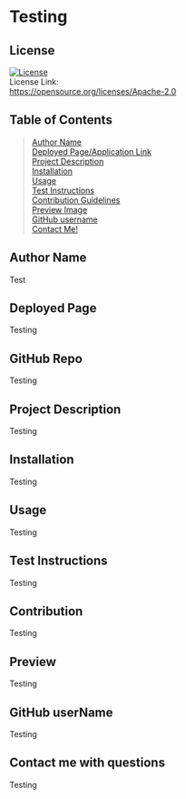 
# Testing

## License
[![License](https://img.shields.io/badge/License-Apache_2.0-blue.svg)](https://opensource.org/licenses/Apache-2.0) <br>  License Link:<br> https://opensource.org/licenses/Apache-2.0

## Table of Contents
>[Author Name](#author-name) <br>
>[Deployed Page/Application Link](#deployed-page) <br>
>[Project Description](#project-description)<br>
>[Installation](#installation)<br>
>[Usage](#usage)<br>
>[Test Instructions](#test-instructions)<br>
>[Contribution Guidelines](#contribution)<br>
>[Preview Image](#preview)<br>
>[GitHub username](#github-username)<br>
>[Contact Me!](#contact-me-with-questions)<br>

## Author Name
Test

## Deployed Page
Testing

## GitHub Repo
Testing

## Project Description
Testing

## Installation
Testing

## Usage
Testing

## Test Instructions
Testing

## Contribution
Testing

## Preview
Testing

## GitHub userName
Testing

## Contact me with questions
Testing

